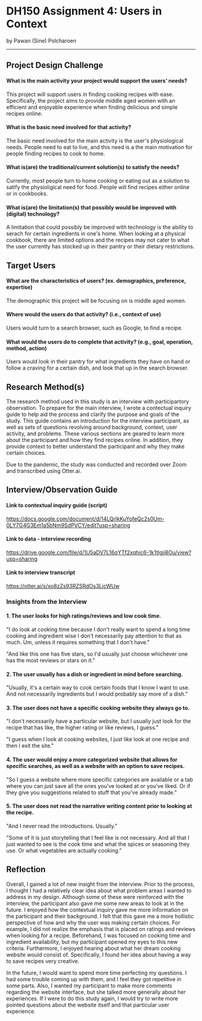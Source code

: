 # DH150 Assignment 4: Users in Context
by Pawan (Sine) Polcharoen

---

## Project Design Challenge
#### What is the main activity your project would support the users’ needs?
This project will support users in finding cooking recipes with ease. Specifically, the project aims to provide middle aged women with an efficient and enjoyable experience when finding delicious and simple recipes online.
#### What is the basic need involved for that activity?
The basic need involved for the main activity is the user's physiological needs. People need to eat to live, and this need is a the main motivation for people finding recipes to cook to home.
#### What is(are) the traditional/current solution(s) to satisfy the needs?
Currently, most people turn to home cooking or eating out as a solution to satify the physioligical need for food. People will find recipes either online or in cookbooks. 
#### What is(are) the limitation(s) that possibly would be improved with (digital) technology?
A limitation that could possibly be improved with technology is the ability to serach for certain ingredients in one's home. When looking at a physical cookbook, there are limited options and the recipes may not cater to what the user currently has stocked up in their pantry or their dietary restrictions.

## Target Users 
#### What are the characteristics of users? (ex. demographics, preference, expertise) 
The demographic this project will be focusing on is middle aged women.
#### Where would the users do that activity? (i.e., context of use)
Users would turn to a search browser, such as Google, to find a recipe.
#### What would the users do to complete that activity? (e.g., goal, operation, method, action)
Users would look in their pantry for what ingredients they have on hand or follow a craving for a certain dish, and look that up in the search browser.

## Research Method(s)
The research method used in this study is an interview with participartory observation. To prepare for the main interview, I wrote a contectual inquiry guide to help aid the process and clarify the purpose and goals of the study. This guide contains an introduction for the interview participant, as well as sets of questions revolving around background, context, user activity, and problems. These various sections are geared to learn more about the participant and how they find recipes online. In addition, they provide context to better understand the participant and why they make certain choices.

Due to the pandemic, the study was conducted and recorded over Zoom and transcribed using Otter.ai. 

## Interview/Observation Guide
#### Link to contextual inquiry guide (script)
https://docs.google.com/document/d/14LQrlkKuYofeQc2s0Um-0LY7G4G3Em1a5bNm9SdPVCY/edit?usp=sharing
#### Link to data - interview recording
https://drive.google.com/file/d/1U5aDV7L16qYTf2xqhic6-1k1tlgjj8Ou/view?usp=sharing
#### Link to interview transcript
https://otter.ai/s/xo8zZs93RZSRdOs3LjcWUw
### Insights from the Interview
#### 1. The user looks for high ratings/reviews and low cook time.
"I do look at cooking time because I don't really want to spend a long time cooking and ingredient wise I don't necessarily pay attention to that as much. Um, unless it requires something that I don't have."

"And like this one has five stars, so I'd usually just choose whichever one has the most reviews or stars on it."
#### 2. The user usually has a dish or ingredient in mind before searching.
"Usually, it's a certain way to cook certain foods that I know I want to use. And not necessarily ingredients but I would probably say more of a dish."
#### 3. The user does not have a specific cooking website they always go to.
"I don't necessarily have a particular website, but I usually just look for the recipe that has like, the higher rating or like reviews, I guess."

"I guess when I look at cooking websites, I just like look at one recipe and then I exit the site."
#### 4. The user would enjoy a more categorized website that allows for specific searches, as well as a website with an option to save recipes.
"So I guess a website where more specific categories are available or a tab where you can just save all the ones you've looked at or you've liked. Or if they give you suggestions related to stuff that you've already made."
#### 5. The user does not read the narrative writing content prior to looking at the recipe.
"And I never read the introductions. Usually."

"Some of it is just storytelling that I feel like is not necessary. And all that I just wanted to see is the cook time and what the spices or seasoning they use. Or what vegetables are actually cooking."

## Reflection
Overall, I gained a lot of new insight from the interview. Prior to the process, I thought I had a relatively clear idea about what problem areas I wanted to address in my design. Although some of these were reinforced with the interview, the participant also gave me some new areas to look at in the future. I enjoyed how the contextual inquiry gave me more information on the participant and their background. I felt that this gave me a more hollistic perspective of how and why the user was making certain choices. For example, I did not realize the emphasis that is placed on ratings and reviews when looking for a recipe. Beforehand, I was focused on cooking time and ingredient availability, but my participant opened my eyes to this new criteria. Furthermore, I enjoyed hearing about what her dream cooking website would consist of. Specifically, I found her idea about having a way to save recipes very creative.

In the future, I would want to spend more time perfecting my questions. I had some trouble coming up with them, and I feel they got repetitive in some parts. Also, I wanted my participant to make more comments regarding the website interface, but she talked more generally about her experiences. If I were to do this study again, I would try to write more pointed questions about the website itself and that particular user experience.
